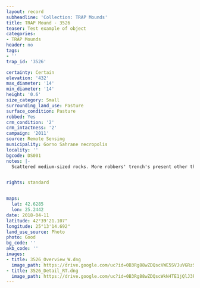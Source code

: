 ```yaml
---
layout: record
subheadline: 'Collection: TRAP Mounds'
title: TRAP Mound - 3526
teaser: Test example of object
categories:
- TRAP Mounds
header: no
tags:
- ''
trap_id: '3526'

certainty: Certain
elevation: '432'
max_diameter: '14'
min_diameter: '14'
height: '0.6'
size_category: Small
surrounding_land_use: Pasture
surface_condition: Pasture
robbed: Yes
crm_condition: '2'
crm_intactness: '2'
campaign: '2011'
source: Remote Sensing
municipality: Gorno Sahrane necropolis
locality: ''
bgcode: DS001
notes: |-
  Scattered medium-sized rocks. More robbers' trench's present other than robbers' trench1, but impossible to determine borders of said robbers' trench's.


rights: standard


maps:
  lat: 42.6285
  lon: 25.2442
date: 2018-04-11
latitude: 42°39'21.107"
longitude: 25°13'14.692"
land_use_source: Photo
photo: Good
bg_code: ''
akb_code: ''
images:
- title: 3526_Overview_W.dng
  image_path: https://drive.google.com/uc?id=0B3Rg88wZDQscVWE5SVJuVGRzSjg
- title: 3526_Detail_RT.dng
  image_path: https://drive.google.com/uc?id=0B3Rg88wZDQscWkN4TE1jQlJ3RG8
---
```

